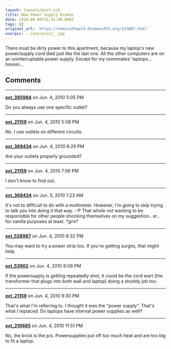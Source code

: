 ```yaml
---
layout: layouts/post.njk
title: New Power Supply Broken
date: 2010-06-04T15:41:00.000Z
tags: []
original_url: 'https://nemorathwald.dreamwidth.org/323687.html'
userpic: ../userpics/_.jpg
---
```

There must be dirty power to this apartment, because my laptop's new power/supply cord died just like the last one. All the other computers are on an uninterruptable power supply. Except for my roommates' laptops... hmmm...

## Comments

---

**[ext_385984](https://www.dreamwidth.org/users/ext_385984)** on Jun. 4, 2010 5:05 PM

Do you always use one specific outlet?

---

**[ext_21159](https://www.dreamwidth.org/users/ext_21159)** on Jun. 4, 2010 5:08 PM

No. I use outlets on different circuits.

---

**[ext_368434](https://www.dreamwidth.org/users/ext_368434)** on Jun. 4, 2010 6:29 PM

Are your outlets properly grounded?

---

**[ext_21159](https://www.dreamwidth.org/users/ext_21159)** on Jun. 4, 2010 7:56 PM

I don't know to find out.

---

**[ext_368434](https://www.dreamwidth.org/users/ext_368434)** on Jun. 5, 2010 1:23 AM

It's not to difficult to do with a multimeter. However, I'm going to skip trying to talk you into doing it that way. :-P That whole not wanting to be responsible for other people shocking themselves on my suggestion.. er.. for vanilla purposes at least. \*grin\*

---

**[ext_528987](https://www.dreamwidth.org/users/ext_528987)** on Jun. 4, 2010 8:32 PM

You may want to try a power strip too. If you're getting surges, that might help.

---

**[ext_53902](https://www.dreamwidth.org/users/ext_53902)** on Jun. 4, 2010 9:09 PM

If the powersupply is getting repeatedly shot, it could be the cord wart (the transformer that plugs into both wall and laptop) doing a shoddy job too.

---

**[ext_21159](https://www.dreamwidth.org/users/ext_21159)** on Jun. 4, 2010 9:30 PM

That's what I'm referring to. I thought it was the "power supply". That's what I replaced. Do laptops have internal power supplies as well?

---

**[ext_210685](https://www.dreamwidth.org/users/ext_210685)** on Jun. 4, 2010 11:51 PM

No, the brick is the p/s. Powersupplies put off too much heat and are too big to fit a laptop.
